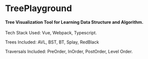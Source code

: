 # TreePlayground
#### Tree Visualization Tool for Learning Data Structure and Algorithm.


Tech Stack Used: Vue, Webpack, Typescript. 

Trees Included: AVL, BST, BT, Splay, RedBlack

Traversals Included: PreOrder, InOrder, PostOrder, Level Order. 
